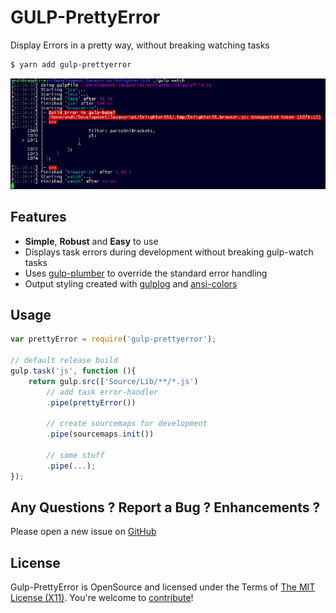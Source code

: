 GULP-PrettyError
================
Display Errors in a pretty way, without breaking watching tasks

```bash
$ yarn add gulp-prettyerror
```

![Screenshot](https://github.com/AndiDittrich/gulp-prettyerror/raw/master/screenshot1.jpg)

Features
--------

* **Simple**, **Robust** and **Easy** to use
* Displays task errors during development without breaking gulp-watch tasks
* Uses [gulp-plumber](https://www.npmjs.com/package/gulp-plumber) to override the standard error handling
* Output styling created with [gulplog](https://www.npmjs.com/package/gulplog) and [ansi-colors](https://www.npmjs.com/package/ansi-colors)

Usage
------

```js
var prettyError = require('gulp-prettyerror');

// default release build
gulp.task('js', function (){
    return gulp.src(['Source/Lib/**/*.js')
        // add task error-handler
        .pipe(prettyError())

        // create sourcemaps for development
        .pipe(sourcemaps.init())

        // some stuff
        .pipe(...);
});
```


Any Questions ? Report a Bug ? Enhancements ?
---------------------------------------------
Please open a new issue on [GitHub](https://github.com/AndiDittrich/gulp-prettyerror/issues)

License
-------
Gulp-PrettyError is OpenSource and licensed under the Terms of [The MIT License (X11)](http://opensource.org/licenses/MIT). You're welcome to [contribute](https://github.com/AndiDittrich/gulp-prettyerror/blob/master/CONTRIBUTE.md)!